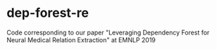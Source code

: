 # dep-forest-re
Code corresponding to our paper "Leveraging Dependency Forest for Neural Medical Relation Extraction" at EMNLP 2019
